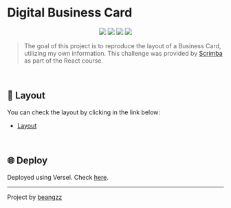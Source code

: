 
# Digital Business Card

<p align="center">
  <img src="https://img.shields.io/badge/CSS3-1572B6?style=for-the-badge&logo=css3&logoColor=white" />
  <img src="https://img.shields.io/badge/HTML5-E34F26?style=for-the-badge&logo=html5&logoColor=white" />
  <img src="https://img.shields.io/badge/JavaScript-F7DF1E?style=for-the-badge&logo=javascript&logoColor=black" />
  <img src="https://img.shields.io/badge/React-20232A?style=for-the-badge&logo=react&logoColor=61DAFB" />
</p>




> The goal of this project is to reproduce the layout of a Business Card, utilizing my own information.
This challenge was provided by <a href="https://scrimba.com/dashboard#overview">Scrimba</a> as part of the React course.


<br>

## 🌃 Layout

You can check the layout by clicking in the link below:
* <a href="https://www.figma.com/file/4ctPLUvIn5b5Ep6YPOZWWd/Digital-Business-Card?node-id=0%3A1">Layout</a>


<br>


## :globe_with_meridians: Deploy

Deployed using Versel. Check <a href="https://react-digital-business-card-gamma.vercel.app/">here</a>.


---

Project by <a href="https://github.com/beangzz">beangzz</a>
